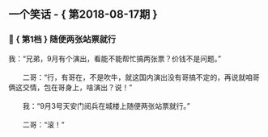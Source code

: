 ## 一个笑话 - { 第2018-08-17期 }
</hr>

### :jack_o_lantern: { 第1档 } 随便两张站票就行
我：“兄弟，9月有个演出，看能不能帮忙搞两张票？价钱不是问题。”<br/><br/>　　二哥：“行，有哥在，不是吹牛，就这国内演出没有哥搞不定的，再说就咱哥俩这交情，包在哥身上，啥演出？说！”<br/><br/>　　我：“9月3号天安门阅兵在城楼上随便两张站票就行。”<br/><br/>　　二哥：“滚！”

